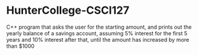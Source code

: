 # HunterCollege-CSCI127

C++ program that asks the user for the starting amount, and prints out the yearly balance of a savings account, assuming 5% interest for the first 5 years and 10% interest after that, until the amount has increased by more than $1000
